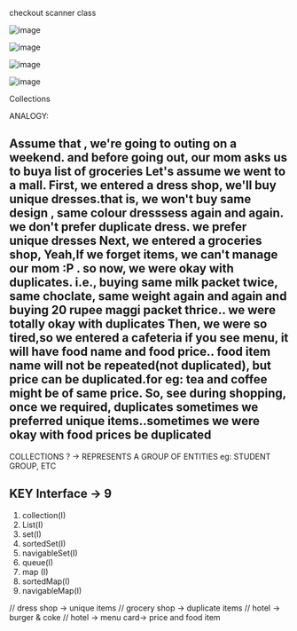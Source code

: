 
checkout scanner class

![image](https://user-images.githubusercontent.com/90038032/214899440-3bb5f01c-7c9a-4f2f-ae5f-de8a054a4bf4.png)

![image](https://user-images.githubusercontent.com/90038032/214899503-682e9f6a-76c4-4874-9f82-0391ea33bc82.png)

![image](https://user-images.githubusercontent.com/90038032/214899550-cb52b098-3ef3-4d9a-a56a-4e9a42d79af6.png)

![image](https://user-images.githubusercontent.com/90038032/214899596-e7f6a326-a26c-4382-8253-88f6206fc9db.png)

Collections

ANALOGY:

Assume that , we're going to outing on a weekend. and before going out, our mom asks us to buya list of groceries
Let's assume we went to a mall.
First, we entered a dress shop,
   we'll buy unique dresses.that is, we won't buy same design , same colour dresssess again and again. we don't prefer duplicate dress. we prefer unique dresses
Next, we entered a groceries shop,
   Yeah,If we forget items, we can't manage our mom :P  . so now, we were okay with duplicates. i.e., buying same milk packet twice, same choclate, same weight again 
    and again and buying 20 rupee maggi packet thrice.. we were totally okay with duplicates
 Then, we were so tired,so we entered a cafeteria
    if you see menu, it will have food name and food price.. food item name will not be repeated(not duplicated), but price can be duplicated.for eg: tea and coffee
      might be of same price. 
So, see during shopping, once we required, duplicates sometimes we preferred unique items..sometimes we were okay with food prices be duplicated
----------------------------------------------------------------------------------------------------------------------------------
    
  
   
COLLECTIONS ?  -> REPRESENTS A GROUP OF ENTITIES eg: STUDENT GROUP, ETC

 KEY Interface ->  9 
---------------
1. collection(I)
2. List(I) 
3. set(I)
4. sortedSet(I)
5. navigableSet(I)
6. queue(I)
7. map (I)
8. sortedMap(I)
9. navigableMap(I)


// dress shop -> unique items
// grocery shop -> duplicate items
// hotel -> burger & coke 
// hotel -> menu card-> price and food item

